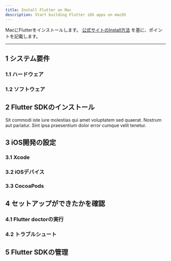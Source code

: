 ```yaml
---
title: Install Flutter on Mac
description: Start building Flutter iOS apps on macOS
---
```

MacにFlutterをインストールします。
[公式サイトのInstall方法](https://docs.flutter.dev/get-started/install/macos/mobile-ios) を基に、ポイントを記載します。


---
## 1 システム要件

### 1.1 ハードウェア

### 1.2 ソフトウェア


## 2 Flutter SDKのインストール

Sit commodi iste iure molestias qui amet voluptatem sed quaerat. Nostrum aut pariatur. Sint ipsa praesentium dolor error cumque velit tenetur.

## 3 iOS開発の設定

### 3.1 Xcode

### 3.2 iOSデバイス

### 3.3 CocoaPods

## 4 セットアップができたかを確認

### 4.1 Flutter doctorの実行

### 4.2 トラブルシュート

## 5 Flutter SDKの管理
